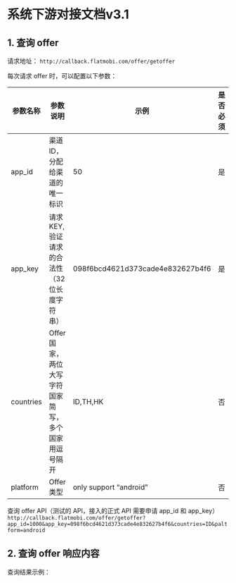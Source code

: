 # 系统下游对接文档v3.1
## 1. 查询 offer

请求地址： `http://callback.flatmobi.com/offer/getoffer`

每次请求 offer 时，可以配置以下参数：

| 参数名称 | 参数说明 | 示例 | 是否必须 |
| -------- | -------- | ---- | -------- |
| app_id | 渠道 ID，分配给渠道的唯一标识 | 50 | 是 |
| app_key | 请求 KEY,验证请求的合法性（32位长度字符串） | 098f6bcd4621d373cade4e832627b4f6 | 是 |
| countries | Offer 国家，两位大写字符国家简写，多个国家用逗号隔开 | ID,TH,HK | 否 |
| platform | Offer 类型 | only support “android” | 否 |

查询 offer API（测试的 API，接入的正式 API 需要申请 app_id 和 app_key） `http://callback.flatmobi.com/offer/getoffer?app_id=1000&app_key=098f6bcd4621d373cade4e832627b4f6&countries=ID&paltform=android`

## 2. 查询 offer 响应内容

查询结果示例：